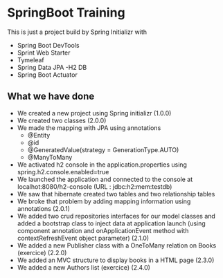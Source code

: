 # SpringBoot Training

This is just a project build by Spring Initializr with 
- Spring Boot DevTools
- Sprint Web Starter
- Tymeleaf
- Spring Data JPA
 -H2 DB 
 - Spring Boot Actuator
 
 
 ## What we have done
 
 - We created a new project using Spring initializr (1.0.0)
 - We created two classes (2.0.0)
 - We made the mapping with JPA using annotations 
    - @Entity
    - @id
    - @GeneratedValue(strategy = GenerationType.AUTO)
    - @ManyToMany
- We activated h2 console in the application.properties using spring.h2.console.enabled=true
- We launched the application and connected to the console at localhot:8080/h2-console (URL : jdbc:h2:mem:testdb)
- We saw that hibernate created two tables and two relationship tables 
- We broke that problem by adding mapping information using annotations (2.0.1)
- We added two crud repositories interfaces for our model classes and added a bootstrap class to inject data at application launch (using component annotation and 
onApplicationEvent method with contextRefreshEvent object parameter) (2.1.0)
- We added a new Publisher class with a OneToMany relation on Books  (exercice) (2.2.0)
- We added an MVC structure to display books in a HTML page (2.3.0)
- We added a new Authors list (exercice) (2.4.0)